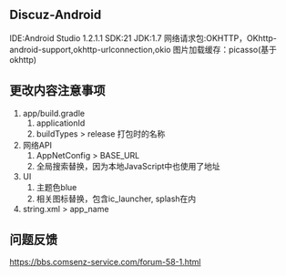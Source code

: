 ## Discuz-Android
IDE:Android Studio 1.2.1.1
SDK:21
JDK:1.7
网络请求包:OKHTTP，OKhttp-android-support,okhttp-urlconnection,okio
图片加载缓存：picasso(基于okhttp)


## 更改内容注意事项
1. app/build.gradle
    1. applicationId
    2. buildTypes > release 打包时的名称
3. 网络API
    1. AppNetConfig > BASE_URL
    2. 全局搜索替换，因为本地JavaScript中也使用了地址
3. UI
    1. 主题色blue
    2. 相关图标替换，包含ic_launcher, splash在内
4. string.xml > app_name


## 问题反馈
https://bbs.comsenz-service.com/forum-58-1.html

